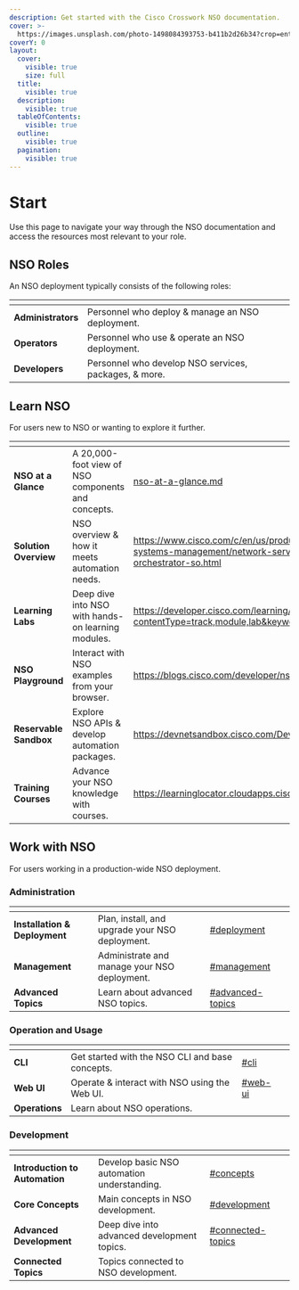 ```yaml
---
description: Get started with the Cisco Crosswork NSO documentation.
cover: >-
  https://images.unsplash.com/photo-1498084393753-b411b2d26b34?crop=entropy&cs=srgb&fm=jpg&ixid=M3wxOTcwMjR8MHwxfHNlYXJjaHwxMHx8bmV0d29ya3xlbnwwfHx8fDE2ODYxODA5NTF8MA&ixlib=rb-4.0.3&q=85
coverY: 0
layout:
  cover:
    visible: true
    size: full
  title:
    visible: true
  description:
    visible: true
  tableOfContents:
    visible: true
  outline:
    visible: true
  pagination:
    visible: true
---
```


# Start

Use this page to navigate your way through the NSO documentation and access the resources most relevant to your role.

## NSO Roles

An NSO deployment typically consists of the following roles:

<table data-view="cards"><thead><tr><th></th><th></th><th data-hidden data-card-cover data-type="files"></th><th data-hidden data-card-target data-type="content-ref"></th></tr></thead><tbody><tr><td><strong>Administrators</strong></td><td>Personnel who deploy &#x26; manage an NSO deployment.</td><td></td><td></td></tr><tr><td><strong>Operators</strong></td><td>Personnel who use &#x26; operate an NSO deployment.</td><td></td><td></td></tr><tr><td><strong>Developers</strong></td><td>Personnel who develop NSO services, packages, &#x26; more.</td><td></td><td></td></tr></tbody></table>

## Learn NSO

For users new to NSO or wanting to explore it further.

<table data-view="cards"><thead><tr><th></th><th></th><th data-hidden data-card-target data-type="content-ref"></th><th data-hidden data-card-cover data-type="files"></th></tr></thead><tbody><tr><td><strong>NSO at a Glance</strong></td><td>A 20,000-foot view of NSO components and concepts.</td><td><a href="nso-at-a-glance.md">nso-at-a-glance.md</a></td><td></td></tr><tr><td><strong>Solution Overview</strong></td><td>NSO overview &#x26; how it meets automation needs.</td><td><a href="https://www.cisco.com/c/en/us/products/collateral/cloud-systems-management/network-services-orchestrator/network-orchestrator-so.html">https://www.cisco.com/c/en/us/products/collateral/cloud-systems-management/network-services-orchestrator/network-orchestrator-so.html</a></td><td></td></tr><tr><td><strong>Learning Labs</strong></td><td>Deep dive into NSO with hands-on learning modules.</td><td><a href="https://developer.cisco.com/learning/search/?contentType=track,module,lab&#x26;keyword=nso&#x26;sortBy=luceneScore">https://developer.cisco.com/learning/search/?contentType=track,module,lab&#x26;keyword=nso&#x26;sortBy=luceneScore</a></td><td></td></tr><tr><td><strong>NSO</strong> <strong>Playground</strong></td><td>Interact with NSO examples from your browser.</td><td><a href="https://blogs.cisco.com/developer/nsoplayground01">https://blogs.cisco.com/developer/nsoplayground01</a></td><td></td></tr><tr><td><strong>Reservable Sandbox</strong></td><td>Explore NSO APIs &#x26; develop automation packages.</td><td><a href="https://devnetsandbox.cisco.com/DevNet">https://devnetsandbox.cisco.com/DevNet</a></td><td></td></tr><tr><td><strong>Training Courses</strong></td><td>Advance your NSO knowledge with courses.</td><td><a href="https://learninglocator.cloudapps.cisco.com/#/search-results/NSO">https://learninglocator.cloudapps.cisco.com/#/search-results/NSO</a></td><td></td></tr></tbody></table>

## Work with NSO <a href="#admin" id="admin"></a>

For users working in a production-wide NSO deployment.

### Administration

<table data-view="cards"><thead><tr><th></th><th></th><th data-hidden data-card-target data-type="content-ref"></th><th data-hidden data-card-cover data-type="files"></th></tr></thead><tbody><tr><td><strong>Installation &#x26; Deployment</strong></td><td>Plan, install, and upgrade your NSO deployment.</td><td><a href="administration/get-started.md#deployment">#deployment</a></td><td></td></tr><tr><td><strong>Management</strong></td><td>Administrate and manage your NSO deployment.</td><td><a href="administration/get-started.md#management">#management</a></td><td></td></tr><tr><td><strong>Advanced Topics</strong></td><td>Learn about advanced NSO topics.</td><td><a href="administration/get-started.md#advanced-topics">#advanced-topics</a></td><td></td></tr></tbody></table>

### Operation and Usage

<table data-view="cards"><thead><tr><th></th><th></th><th data-hidden data-card-target data-type="content-ref"></th><th data-hidden data-card-cover data-type="files"></th></tr></thead><tbody><tr><td><strong>CLI</strong></td><td>Get started with the NSO CLI and base concepts.</td><td><a href="operation-and-usage/get-started.md#cli">#cli</a></td><td></td></tr><tr><td><strong>Web UI</strong></td><td>Operate &#x26; interact with NSO using the Web UI.</td><td><a href="operation-and-usage/get-started.md#web-ui">#web-ui</a></td><td></td></tr><tr><td><strong>Operations</strong></td><td>Learn about NSO operations. </td><td></td><td></td></tr></tbody></table>

### Development

<table data-view="cards"><thead><tr><th></th><th></th><th data-hidden data-card-target data-type="content-ref"></th><th data-hidden data-card-cover data-type="files"></th></tr></thead><tbody><tr><td><strong>Introduction to Automation</strong></td><td>Develop basic NSO automation understanding.</td><td><a href="development/get-started.md#concepts">#concepts</a></td><td></td></tr><tr><td><strong>Core Concepts</strong></td><td>Main concepts in NSO development. </td><td><a href="development/get-started.md#development">#development</a></td><td></td></tr><tr><td><strong>Advanced Development</strong></td><td>Deep dive into advanced development topics.</td><td><a href="development/get-started.md#connected-topics">#connected-topics</a></td><td></td></tr><tr><td><strong>Connected Topics</strong></td><td>Topics connected to NSO development.</td><td></td><td></td></tr></tbody></table>

